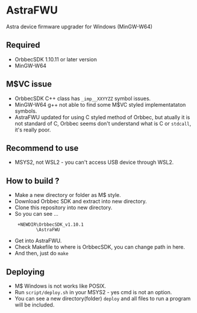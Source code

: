 # AstraFWU
Astra device firmware upgrader for Windows (MinGW-W64)

## Required
- OrbbecSDK 1.10.11 or later version
- MinGW-W64

## M$VC issue
- OrbbecSDK C++ class has `_imp__XXYYZZ` symbol issues.
- MinGW-W64 g++ not able to find some M$VC styled implementataton symbols.
- AstraFWU updated for using C styled method of Orbbec, but atually it is not standard of C, Orbbec seems don't understand what is C or `stdcall`, it's really poor.

## Recommend to use 
- MSYS2, not WSL2 - you can't access USB device through WSL2.

## How to build ?
- Make a new directory or folder as M$ style.
- Download Orbbec SDK and extract into new directory.
- Clone this repository into new directory.
- So you can see ...
   ```
    +NEWDIR\OrbbecSDK_v1.10.1
	       \AstraFWU
   ```
- Get into AstraFWU.
- Check Makefile to where is OrbbecSDK, you can change path in here.
- And then, just do `make`

## Deploying
- M$ Windows is not works like POSIX.
- Run `script/deploy.sh` in your MSYS2 - yes cmd is not an option.
- You can see a new directory(folder) `deploy` and all files to run a program will be included.

